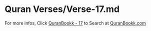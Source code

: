 # Quran Verses/Verse-17.md 

For more infos, Click [QuranBookk - 17](https://www.quranbookk.com/quran/search?q=17) to Search at [QuranBookk.com](http://quranbookk.com/)
